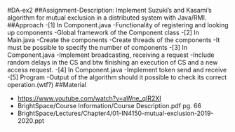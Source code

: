 #DA-ex2
##Assignment-Description:
Implement Suzuki’s and Kasami’s algorithm for mutual exclusion in a distributed system with Java/RMI.
##Approach
-[1] In Component.java
    -Functionality of registering and looking up components
    -Global framework of the Component class
-[2] In Main.java
    -Create the components
    -Create threads of the components
    -It must be possible to specify the number of components
-[3] In Component.java
    -Implement broadcasting, receiving a request
    -Include random delays in the CS and btw finishing an execution of CS and a new  access request.
-[4] In Component.java
    -Implement token send and receive
-[5] Program
    -Output of the algorithm should it possible to check its correct operation.(wtf?)
##Material
- https://www.youtube.com/watch?v=aWne_qIR2XI
- BrightSpace/Course Information/Course Description.pdf pg. 66
- BrightSpace/Lectures/Chapter4/01-IN4150-mutual-exclusion-2019-2020.ppt




